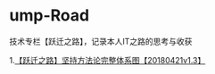 # ump-Road
技术专栏【跃迁之路】，记录本人IT之路的思考与收获

1.[【跃迁之路】坚持方法论完整体系图【20180421v1.3】](http://naotu.baidu.com/file/37b216ff1193b6bd717f6f44eb3ab53d?token=a06b8089498a0fc5)
